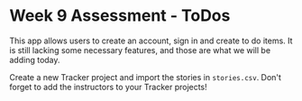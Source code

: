 # Week 9 Assessment - ToDos

This app allows users to create an account, sign in and create to do items.
It is still lacking some necessary features, and those are what we will be adding
today.

Create a new Tracker project and import the stories in `stories.csv`. Don't forget
to add the instructors to your Tracker projects!
